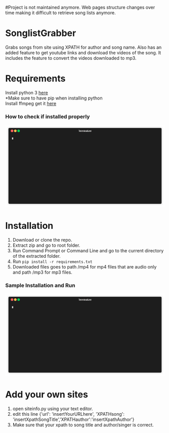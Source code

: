 #Project is not maintained anymore. Web pages structure changes over time making it difficult to retrieve song lists anymore.

# SonglistGrabber
Grabs songs from site using XPATH for author and song name. Also has an added feature to get youtube links and download the videos of the song. It includes the feature to convert the videos downloaded to mp3.

# Requirements
Install python 3 <a href='https://www.python.org/downloads/'> here</a><br>
*Make sure to have pip when installing python<br>
Install ffmpeg get it <a href='https://ffmpeg.zeranoe.com/builds/'>here</a>
### How to check if installed properly
![Check Installation](https://github.com/0v3rt1m3/SonglistGrabber/blob/master/sample_runs/to_check_requirements.gif "Check Installation")
# Installation
1. Download or clone the repo.
2. Extract zip and go to root folder.
3. Run Command Prompt or Command Line and go to the current directory of the extracted folder.
4. Run `pip install -r requirements.txt`
5. Downloaded files goes to path /mp4 for mp4 files that are audio only and path /mp3 for mp3 files.

### Sample Installation and Run
![Sample Installation](https://github.com/0v3rt1m3/SonglistGrabber/blob/master/sample_runs/sample_install_and_run.gif "Sample Installation")
# Add your own sites
 1. open siteinfo.py using your text editor.
 2. edit this line {'url': 'insertYourURLhere', 'XPATHsong': 'insertXpathSongTitle','XPATHauthor':'insertXpathAuthor'}
 3. Make sure that your xpath to song title and author/singer is correct.
 
 
